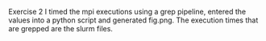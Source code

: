 Exercise 2
I timed the mpi executions using a grep pipeline, entered the values into a python script and generated fig.png. The execution times that are grepped are the slurm files. 
